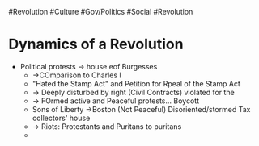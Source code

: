 #Revolution #Culture #Gov/Politics #Social #Revolution 
# Dynamics of a Revolution
- Political protests -> house eof Burgesses
	- ->COmparison to Charles I
	- "Hated the Stamp Act" and Petition for Rpeal of the Stamp Act
	- -> Deeply disturbed by right (Civil Contracts) violated for the
	- -> FOrmed active and Peaceful protests... Boycott
	- Sons of Liberty ->Boston (Not Peaceful) Disoriented/stormed Tax collectors' house 
	- -> Riots: Protestants and Puritans to puritans
	- 